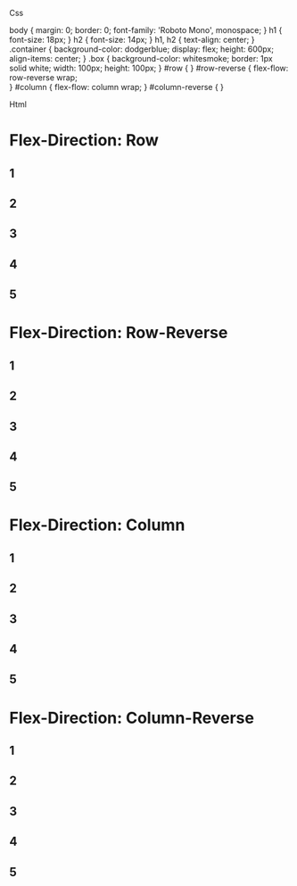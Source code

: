 Css


body {
  margin: 0;
  border: 0;
  font-family: 'Roboto Mono', monospace;
}
h1 {
  font-size: 18px;
}
h2 {
  font-size: 14px;
}
h1, h2 {
  text-align: center;
}
.container {
  background-color: dodgerblue;
  display: flex;
  height: 600px;
  align-items: center;
}
.box {
  background-color: whitesmoke;
  border: 1px solid white;
  width: 100px;
  height: 100px;
}
#row {
}
#row-reverse {
  flex-flow: row-reverse wrap;    
}
#column {
  flex-flow: column wrap;
}
#column-reverse {
}


Html


<!DOCTYPE html>
<html>
<head>
  <title>Direction</title>
  <link href='style.css' rel='stylesheet' />
  <link href='https://fonts.googleapis.com/css?family=Roboto+Mono' rel='stylesheet'>
</head>
<body>
  <h1>Flex-Direction: Row</h1>
  <div class='container' id='row'>
    <div class='box'>
      <h2>1</h2>
    </div>
    <div class='box'>
      <h2>2</h2>
    </div>
    <div class='box'>
      <h2>3</h2>
    </div>
    <div class='box'>
      <h2>4</h2>
    </div>
    <div class='box'>
      <h2>5</h2>
    </div>
  </div>
  <h1>Flex-Direction: Row-Reverse</h1>
  <div class='container' id='row-reverse'>
    <div class='box'>
      <h2>1</h2>
    </div>
    <div class='box'>
      <h2>2</h2>
    </div>
    <div class='box'>
      <h2>3</h2>
    </div>
    <div class='box'>
      <h2>4</h2>
    </div>
    <div class='box'>
      <h2>5</h2>
    </div>
  </div>
  <h1>Flex-Direction: Column</h1>
  <div class='container' id='column'>
    <div class='box'>
      <h2>1</h2>
    </div>
    <div class='box'>
      <h2>2</h2>
    </div>
    <div class='box'>
      <h2>3</h2>
    </div>
    <div class='box'>
      <h2>4</h2>
    </div>
    <div class='box'>
      <h2>5</h2>
    </div>
  </div>
  <h1>Flex-Direction: Column-Reverse</h1>
  <div class='container' id='column-reverse'>
    <div class='box'>
      <h2>1</h2>
    </div>
    <div class='box'>
      <h2>2</h2>
    </div>
    <div class='box'>
      <h2>3</h2>
    </div>
    <div class='box'>
      <h2>4</h2>
    </div>
    <div class='box'>
      <h2>5</h2>
    </div>
  </div>
</body>
</html>

